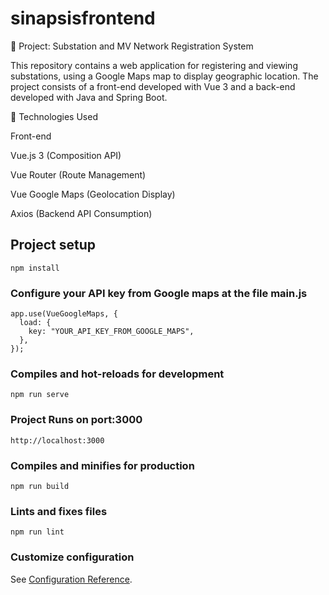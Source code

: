 # sinapsisfrontend
📌 Project: Substation and MV Network Registration System

This repository contains a web application for registering and viewing substations, using a Google Maps map to display geographic location. The project consists of a front-end developed with Vue 3 and a back-end developed with Java and Spring Boot.

🚀 Technologies Used

Front-end

Vue.js 3 (Composition API)

Vue Router (Route Management)

Vue Google Maps (Geolocation Display)

Axios (Backend API Consumption)

## Project setup
```
npm install
```

### Configure your API key from Google maps at the file main.js
```
app.use(VueGoogleMaps, {
  load: {
    key: "YOUR_API_KEY_FROM_GOOGLE_MAPS",
  },
});
```

### Compiles and hot-reloads for development
```
npm run serve
```

### Project Runs on port:3000
```
http://localhost:3000
```
### Compiles and minifies for production
```
npm run build
```

### Lints and fixes files
```
npm run lint
```

### Customize configuration
See [Configuration Reference](https://cli.vuejs.org/config/).
